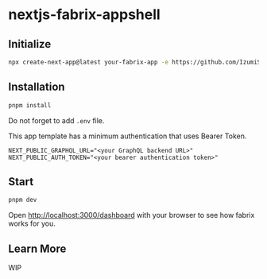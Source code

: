 # nextjs-fabrix-appshell

## Initialize

```bash
npx create-next-app@latest your-fabrix-app -e https://github.com/IzumiSy/nextjs-fabrix-appshell-template
```

## Installation

```bash
pnpm install
```

Do not forget to add `.env` file.

This app template has a minimum authentication that uses Bearer Token.

```
NEXT_PUBLIC_GRAPHQL_URL="<your GraphQL backend URL>"
NEXT_PUBLIC_AUTH_TOKEN="<your bearer authentication token>"
```

## Start

```bash
pnpm dev
```

Open [http://localhost:3000/dashboard](http://localhost:3000/dashboard) with your browser to see how fabrix works for you.

## Learn More

WIP
